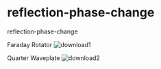 # reflection-phase-change
reflection-phase-change

Faraday Rotator
![download1](https://user-images.githubusercontent.com/30459885/208802562-18b5025e-1bb4-4796-8a5d-5d04c8fc8fe2.png)

Quarter Waveplate
![download2](https://user-images.githubusercontent.com/30459885/208802567-3fb1623b-dff0-406a-83f1-ce39e556f4fb.png)
